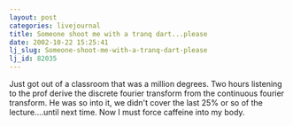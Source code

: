 ```yaml
---
layout: post
categories: livejournal
title: Someone shoot me with a tranq dart...please
date: 2002-10-22 15:25:41
lj_slug: Someone-shoot-me-with-a-tranq-dart-please
lj_id: 82035
---
```

Just got out of a classroom that was a million degrees. Two hours listening to the prof derive the discrete fourier transform from the continuous fourier transform. He was so into it, we didn't cover the last 25% or so of the lecture....until next time. Now I must force caffeine into my body.
